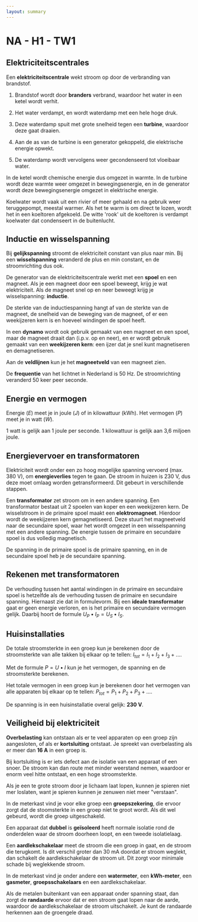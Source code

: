 ```yaml
---
layout: summary
---
```


# NA - H1 - TW1

## Elektriciteitscentrales

Een **elektriciteitscentrale** wekt stroom op door de verbranding van brandstof.

1. Brandstof wordt door **branders** verbrand, waardoor het water in een ketel wordt verhit.

2. Het water verdampt, en wordt waterdamp met een hele hoge druk.

3. Deze waterdamp spuit met grote snelheid tegen een **turbine**, waardoor deze gaat draaien.

4. Aan de as van de turbine is een generator gekoppeld, die elektrische energie opwekt.

5. De waterdamp wordt vervolgens weer gecondenseerd tot vloeibaar water.

In de ketel wordt chemische energie dus omgezet in warmte. In de turbine wordt deze warmte weer omgezet in bewegingsenergie, en in de generator wordt deze bewegingsenergie omgezet in elektrische energie.

Koelwater wordt vaak uit een rivier of meer gehaald en na gebruik weer teruggepompt, meestal warmer. Als het te warm is om direct te lozen, wordt het in een koeltoren afgekoeld. De witte 'rook' uit de koeltoren is verdampt koelwater dat condenseert in de buitenlucht.

## Inductie en wisselspanning

Bij **gelijkspanning** stroomt de elektriciteit constant van plus naar min. Bij een **wisselspanning** veranderd de plus en min constant, en de stroomrichting dus ook.

De generator van de elektriciteitscentrale werkt met een **spoel** en een magneet. Als je een magneet door een spoel beweegt, krijg je wat elektriciteit. Als de magneet snel op en neer beweegt krijg je wisselspanning: **inductie**.

De sterkte van de inductiespanning hangt af van de sterkte van de magneet, de snelheid van de beweging van de magneet, of er een weekijzeren kern is en hoeveel windingen de spoel heeft.

In een **dynamo** wordt ook gebruik gemaakt van een magneet en een spoel, maar de magneet draait dan (i.p.v. op en neer), en er wordt gebruik gemaakt van een **weekijzeren kern**: een ijzer dat je snel kunt magnetiseren en demagnetiseren.

Aan de **veldlijnen** kun je het **magneetveld** van een magneet zien.

De **frequentie** van het lichtnet in Nederland is 50 Hz. De stroomrichting veranderd 50 keer peer seconde.

## Energie en vermogen

Energie (*E*) meet je in joule (*J*) of in kilowattuur (kWh). Het vermogen (*P*) meet je in watt (*W*).

1 watt is gelijk aan 1 joule per seconde. 1 kilowattuur is gelijk aan 3,6 miljoen joule.

## Energievervoer en transformatoren

Elektriciteit wordt onder een zo hoog mogelijke spanning vervoerd (max. 380 V), om **energieverlies** tegen te gaan. De stroom in huizen is 230 V, dus deze moet omlaag worden getransformeerd. Dit gebeurt in verschillende stappen.

Een **transformator** zet stroom om in een andere spanning. Een transformator bestaat uit 2 spoelen van koper en een weekijzeren kern. De wisselstroom in de primaire spoel maakt een **elektromagneet**. Hierdoor wordt de weekijzeren kern gemagnetiseerd. Deze stuurt het magneetveld naar de secundaire spoel, waar het wordt omgezet in een wisselspanning met een andere spanning. De energie tussen de primaire en secundaire spoel is dus volledig magnetisch.

De spanning in de primaire spoel is de primaire spanning, en in de secundaire spoel heb je de secundaire spanning.

## Rekenen met transformatoren

De verhouding tussen het aantal windingen in de primaire en secundaire spoel is hetzelfde als de verhouding tussen de primaire en secundaire spanning. Hiernaast zie dat in formulevorm. Bij een **ideale transformator** gaat er geen energie verloren, en is het primaire en secundaire vermogen gelijk. Daarbij hoort de formule $`U_{P} \bullet I_{P} = U_{S} \bullet I_{S}`$.

## Huisinstallaties

De totale stroomsterkte in een groep kun je berekenen door de stroomsterkte van alle takken bij elkaar op te tellen: $`I_{tot} = I_{1} + I_{2} + I_{3} + ...`$.

Met de formule $`P = U \bullet I`$ kun je het vermogen, de spanning en de stroomsterkte berekenen.

Het totale vermogen in een groep kun je berekenen door het vermogen van alle apparaten bij elkaar op te tellen: $`P_{tot} = P_{1} + P_{2} + P_{3} + ...`$.

De spanning is in een huisinstallatie overal gelijk: **230 V**.

## Veiligheid bij elektriciteit

**Overbelasting** kan ontstaan als er te veel apparaten op een groep zijn aangesloten, of als er **kortsluiting** ontstaat. Je spreekt van overbelasting als er meer dan **16 A** in een groep is.

Bij kortsluiting is er iets defect aan de isolatie van een apparaat of een snoer. De stroom kan dan route met minder weerstand nemen, waardoor er enorm veel hitte ontstaat, en een hoge stroomsterkte.

Als je een te grote stroom door je lichaam laat lopen, kunnen je spieren niet mer loslaten, want je spieren kunnen je zenuwen niet meer "verstaan".

In de meterkast vind je voor elke groep een **groepszekering**, die ervoor zorgt dat de stoomsterkte in een groep niet te groot wordt. Als dit wel gebeurd, wordt die groep uitgeschakeld.

Een apparaat dat **dubbel** is **geïsoleerd** heeft normale isolatie rond de onderdelen waar de stroom doorheen loopt, en een tweede isolatielaag.

Een **aardlekschakelaar** meet de stroom die een groep in gaat, en de stroom die terugkomt. Is dit verschil groter dan 30 mA doordat er stroom weglekt, dan schakelt de aardlekschakelaar de stroom uit. Dit zorgt voor minimale schade bij weglekkende stroom.

In de meterkast vind je onder andere een **watermeter**, een **kWh-meter**, een **gasmeter**, **groepsschakelaars** en een aardlekschakelaar.

Als de metalen buitenkant van een apparaat onder spanning staat, dan zorgt de **randaarde** ervoor dat er een stroom gaat lopen naar de aarde, waardoor de aardlekschakelaar de stroom uitschakelt. Je kunt de randaarde herkennen aan de groengele draad.
